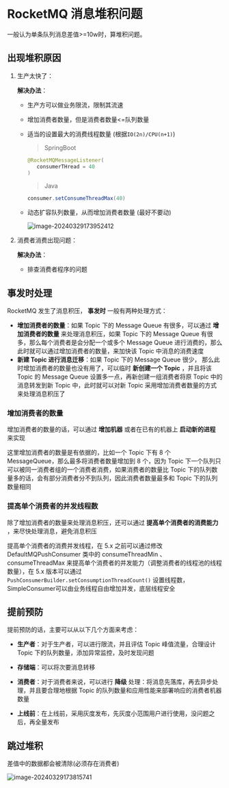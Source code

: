 # RocketMQ 消息堆积问题

一般认为单条队列消息差值>=10w时，算堆积问题。

## 出现堆积原因

1. 生产太快了：

   **解决办法**： 

   - 生产方可以做业务限流，限制其流速

   - 增加消费者数量，但是消费者数量<=队列数量

   - 适当的设置最大的消费线程数量 (根据`IO(2n)/CPU(n+1)`)

     > SpringBoot

     ```java
     @RocketMQMessageListener(
     	consumerTHread = 40
     )
     ```

     > Java

     ```java
     consumer.setConsumeThreadMax(40)
     ```

   - 动态扩容队列数量，从而增加消费者数量 (最好不要动)

     ![image-20240329173952412](https://cdn.jsdelivr.net/gh/letengzz/tc2/img202403291739875.png)

2. 消费者消费出现问题：

   **解决办法**：

   - 排查消费者程序的问题

## 事发时处理

RocketMQ 发生了消息积压， **事发时** 一般有两种处理方式：

- **增加消费者的数量**：如果 Topic 下的 Message Queue 有很多，可以通过 **增加消费者的数量** 来处理消息积压，如果 Topic 下的 Message Queue 有很多，那么每个消费者是会分配一个或多个 Message Queue 进行消费的，那么此时就可以通过增加消费者的数量，来加快该 Topic 中消息的消费速度
- **新建 Topic 进行消息迁移**：如果 Topic 下的 Message Queue 很少， 那么此时增加消费者的数量也没有用了，可以临时 **新创建一个 Topic** ，并且将该 Topic 的 Message Queue 设置多一点，再新创建一组消费者将原 Topic 中的消息转发到新 Topic 中，此时就可以对新 Topic 采用增加消费者数量的方式来处理消息积压了

### 增加消费者的数量

增加消费者的数量的话，可以通过 **增加机器** 或者在已有的机器上 **启动新的进程** 来实现

这里增加消费者的数量是有依据的，比如一个 Topic 下有 8 个 MessageQueue，那么最多将消费者数量增加到 8 个，因为 Topic 下一个队列只可以被同一消费者组的一个消费者消费，如果消费者的数量比 Topic 下的队列数量多的话，会有部分消费者分不到队列，因此消费者数量最多和 Topic 下的队列数量相同

### 提高单个消费者的并发线程数

除了增加消费者的数量来处理消息积压，还可以通过 **提高单个消费者的消费能力** ，来尽快处理消息，避免消息积压

提高单个消费者的消费并发线程，在 5.x 之前可以通过修改 DefaultMQPushConsumer 类中的 consumeThreadMin 、consumeThreadMax 来提高单个消费者的并发能力（调整消费者的线程池的线程数量），在 5.x 版本可以通过`PushConsumerBuilder.setConsumptionThreadCount()` 设置线程数，SimpleConsumer可以由业务线程自由增加并发，底层线程安全

## 提前预防

提前预防的话，主要可以从以下几个方面来考虑：

- **生产者**：对于生产者，可以进行限流，并且评估 Topic 峰值流量，合理设计 Topic 下的队列数量，添加异常监控，及时发现问题

- **存储端**：可以将次要消息转移

- **消费者**：对于消费者来说，可以进行 **降级** 处理：将消息先落库，再去异步处理，并且要合理地根据 Topic 的队列数量和应用性能来部署响应的消费者机器数量

- **上线前**：在上线前，采用灰度发布，先灰度小范围用户进行使用，没问题之后，再全量发布

## 跳过堆积

差值中的数据都会被清除(必须存在消费者)

![image-20240329173815741](https://cdn.jsdelivr.net/gh/letengzz/tc2/img202403291738505.png)

